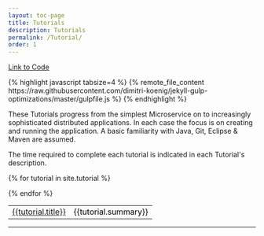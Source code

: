 ```yaml
---
layout: toc-page
title: Tutorials 
description: Tutorials 
permalink: /Tutorial/
order: 1 
---
```

<p>
  <a class="btn btn-primary" data-toggle="collapse" href="#collapseExample" aria-expanded="false" aria-controls="collapseExample">
    Link to Code
  </a>
</p>
<div class="collapse" id="collapseExample">
  <div class="card card-block">
{% highlight javascript tabsize=4 %}
{% remote_file_content https://raw.githubusercontent.com/dimitri-koenig/jekyll-gulp-optimizations/master/gulpfile.js %}
{% endhighlight %}

  </div>
</div>


These Tutorials progress from the simplest Microservice on to increasingly sophisticated distributed applications. In each case the focus is on creating and running the application. A basic familiarity with Java, Git, Eclipse & Maven are assumed. 

The time required to complete each tutorial is indicated in each Tutorial's description.

<style>
table, td, th {
    text-align: left;
}

table {
    width: 100%;
}
        
th {
    padding: 15px;
    color: Black;
}
td {
    padding 10px;
    color: Black;
}
</style>

<div>
<table>

{% for tutorial in site.tutorial %}<tr><td><a href="{{tutorial.url}}">{{tutorial.title}}</a></td><td>{{tutorial.summary}}</td></tr>
{% endfor %}

</table>
</div>


---
